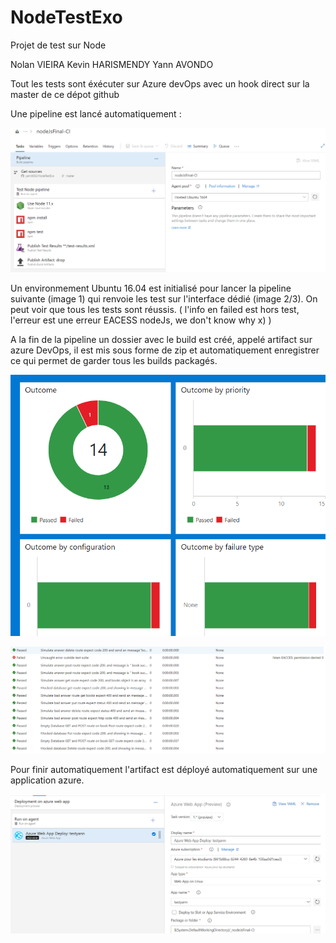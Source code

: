 # NodeTestExo
Projet de test sur Node

Nolan VIEIRA
Kevin HARISMENDY
Yann AVONDO

Tout les tests sont éxécuter sur Azure devOps avec un hook direct sur la master de ce dépot github

Une pipeline est lancé automatiquement :

![](./readmeImage/3.png)

Un environmement Ubuntu 16.04 est initialisé  pour lancer la pipeline suivante (image 1) qui renvoie les test sur l'interface dédié (image 2/3). On peut voir que tous les tests sont réussis. ( l'info en failed est hors test, l'erreur est une erreur EACESS nodeJs, we don't know why x) )

A la fin de la pipeline un dossier avec le build est créé, appelé artifact sur azure DevOps, il est mis sous forme de zip et automatiquement enregistrer ce qui permet de garder tous les builds packagés.

![](./readmeImage/1.png)

![](./readmeImage/2.png)


Pour finir automatiquement l'artifact est déployé automatiquement sur une application azure.

![](./readmeImage/4.png)
